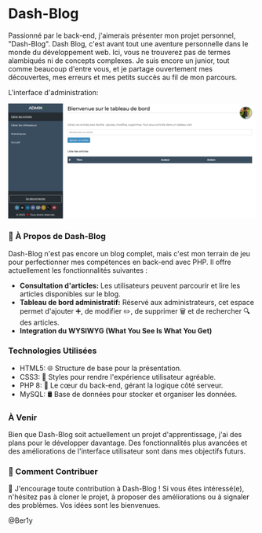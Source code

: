 # Dash-Blog
Passionné par le back-end, j'aimerais  présenter mon projet personnel, "Dash-Blog".
Dash Blog, c'est avant tout une aventure personnelle dans le monde du développement web. Ici, vous ne trouverez pas de termes alambiqués ni de concepts complexes. Je suis encore un junior, tout comme beaucoup d'entre vous, et je partage ouvertement mes découvertes, mes erreurs et mes petits succès au fil de mon parcours.

L'interface d'administration:

![dash_blog_banner](./banner.png)

### 🚀 À Propos de Dash-Blog
Dash-Blog n'est pas encore un blog complet, mais c'est mon terrain de jeu pour perfectionner mes compétences en back-end avec PHP. Il offre actuellement les fonctionnalités suivantes :

- **Consultation d'articles:** Les utilisateurs peuvent parcourir et lire les articles disponibles sur le blog.
- **Tableau de bord administratif:** Réservé aux administrateurs, cet espace permet d'ajouter ➕, de modifier ✏️, de supprimer 🗑️ et de rechercher 🔍 des articles.
- **Integration du WYSIWYG (What You See Is What You Get)**

### Technologies Utilisées
- HTML5: 🌐 Structure de base pour la présentation.
- CSS3: 🎨 Styles pour rendre l'expérience utilisateur agréable.
- PHP 8: 🐘 Le cœur du back-end, gérant la logique côté serveur.
- MySQL: 🛢️ Base de données pour stocker et organiser les données.


### À Venir
Bien que Dash-Blog soit actuellement un projet d'apprentissage, j'ai des plans pour le développer davantage. Des fonctionnalités plus avancées et des améliorations de l'interface utilisateur sont dans mes objectifs futurs.

### 👥 Comment Contribuer
🤝 J'encourage toute contribution à Dash-Blog ! Si vous êtes intéressé(e), n'hésitez pas à cloner le projet, à proposer des améliorations ou à signaler des problèmes. Vos idées sont les bienvenues.

 @Ber1y
